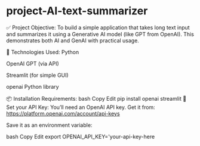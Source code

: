 # project-AI-text-summarizer
✅ Project Objective:
To build a simple application that takes long text input and summarizes it using a Generative AI model (like GPT from OpenAI). This demonstrates both AI and GenAI with practical usage.

🧰 Technologies Used:
Python

OpenAI GPT (via API)

Streamlit (for simple GUI)

openai Python library

📦 Installation Requirements:
bash
Copy
Edit
pip install openai streamlit
🔐 Set your API Key:
You’ll need an OpenAI API key. Get it from: https://platform.openai.com/account/api-keys

Save it as an environment variable:

bash
Copy
Edit
export OPENAI_API_KEY='your-api-key-here
